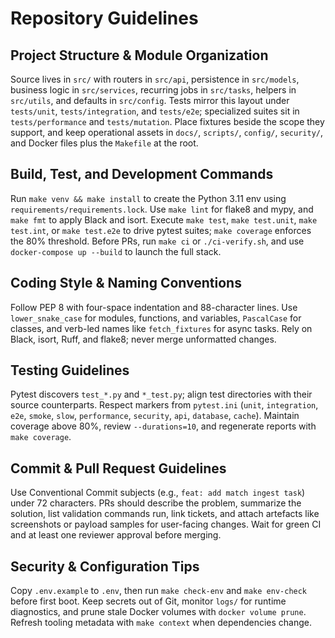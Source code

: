 # Repository Guidelines

## Project Structure & Module Organization
Source lives in `src/` with routers in `src/api`, persistence in `src/models`, business logic in `src/services`, recurring jobs in `src/tasks`, helpers in `src/utils`, and defaults in `src/config`. Tests mirror this layout under `tests/unit`, `tests/integration`, and `tests/e2e`; specialized suites sit in `tests/performance` and `tests/mutation`. Place fixtures beside the scope they support, and keep operational assets in `docs/`, `scripts/`, `config/`, `security/`, and Docker files plus the `Makefile` at the root.

## Build, Test, and Development Commands
Run `make venv && make install` to create the Python 3.11 env using `requirements/requirements.lock`. Use `make lint` for flake8 and mypy, and `make fmt` to apply Black and isort. Execute `make test`, `make test.unit`, `make test.int`, or `make test.e2e` to drive pytest suites; `make coverage` enforces the 80% threshold. Before PRs, run `make ci` or `./ci-verify.sh`, and use `docker-compose up --build` to launch the full stack.

## Coding Style & Naming Conventions
Follow PEP 8 with four-space indentation and 88-character lines. Use `lower_snake_case` for modules, functions, and variables, `PascalCase` for classes, and verb-led names like `fetch_fixtures` for async tasks. Rely on Black, isort, Ruff, and flake8; never merge unformatted changes.

## Testing Guidelines
Pytest discovers `test_*.py` and `*_test.py`; align test directories with their source counterparts. Respect markers from `pytest.ini` (`unit`, `integration`, `e2e`, `smoke`, `slow`, `performance`, `security`, `api`, `database`, `cache`). Maintain coverage above 80%, review `--durations=10`, and regenerate reports with `make coverage`.

## Commit & Pull Request Guidelines
Use Conventional Commit subjects (e.g., `feat: add match ingest task`) under 72 characters. PRs should describe the problem, summarize the solution, list validation commands run, link tickets, and attach artefacts like screenshots or payload samples for user-facing changes. Wait for green CI and at least one reviewer approval before merging.

## Security & Configuration Tips
Copy `.env.example` to `.env`, then run `make check-env` and `make env-check` before first boot. Keep secrets out of Git, monitor `logs/` for runtime diagnostics, and prune stale Docker volumes with `docker volume prune`. Refresh tooling metadata with `make context` when dependencies change.

